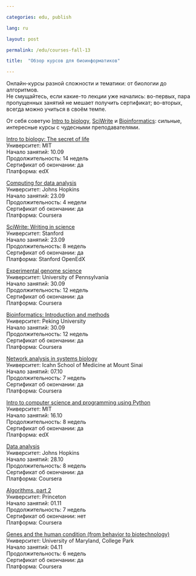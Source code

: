 ```yaml
---

categories: edu, publish

lang: ru

layout: post

permalink: /edu/courses-fall-13

title:  "Обзор курсов для биоинформатиков"

---
```


Онлайн-курсы разной сложности и тематики: от биологии до алгоритмов.  
Не смущайтесь, если какие-то лекции уже начались: во-первых, пара пропущенных
занятий не мешает получить сертификат; во-вторых, всегда можно учиться в
своём темпе.

От себя советую [Intro to
biology](https://www.edx.org/course/mit/7-00x/introduction-biology-secret-life/1014),
[SciWrite](https://class.stanford.edu/courses/Medicine/SciWrite/Fall2013/about)
и [Bioinformatics](https://www.coursera.org/course/pkubioinfo): сильные,
интересные курсы с чудесными преподавателями.

[Intro to biology: The secret of
life](https://www.edx.org/course/mit/7-00x/introduction-biology-secret-life/1014)  
Университет: MIT  
Начало занятий: 10.09  
Продолжительность: 14 недель  
Сертификат об окончании: да  
Платформа: edX

[Computing for data analysis](https://www.coursera.org/course/compdata)  
Университет: Johns Hopkins  
Начало занятий: 23.09  
Продолжительность: 4 недели  
Сертификат об окончании: да  
Платформа: Coursera

[SciWrite: Writing in
science](https://class.stanford.edu/courses/Medicine/SciWrite/Fall2013/about)  
Университет: Stanford  
Начало занятий: 23.09  
Продолжительность: 8 недель  
Сертификат об окончании: да  
Платформа: Stanford OpenEdX

[Experimental genome science](https://www.coursera.org/course/genomescience)  
Университет: University of Pennsylvania  
Начало занятий: 30.09  
Продолжительность: 12 недель  
Сертификат об окончании: да  
Платформа: Coursera

[Bioinformatics: Introduction and
methods](https://www.coursera.org/course/pkubioinfo)  
Университет: Peking University  
Начало занятий: 30.09  
Продолжительность: 12 недель  
Сертификат об окончании: да  
Платформа: Coursera

[Network analysis in systems biology](https://www.coursera.org/course/netsysbio)  
Университет: Icahn School of Medicine at Mount Sinai  
Начало занятий: 07.10  
Продолжительность: 7 недель  
Сертификат об окончании: да  
Платформа: Coursera

[Intro to computer science and programming using
Python](https://www.edx.org/course/mit/6-00-1x/introduction-computer-science/1122)  
Университет: MIT  
Начало занятий: 16.10  
Продолжительность: 8 недель  
Сертификат об окончании: да  
Платформа: edX

[Data analysis](https://www.coursera.org/course/dataanalysis)  
Университет: Johns Hopkins  
Начало занятий: 28.10  
Продолжительность: 8 недель  
Сертификат об окончании: да  
Платформа: Coursera

[Algorithms, part 2](https://www.coursera.org/course/algs4partII)  
Университет: Princeton  
Начало занятий: 01.11  
Продолжительность: 7 недель  
Сертификат об окончании: нет  
Платформа: Coursera

[Genes and the human condition (from behavior to
biotechnology)](https://www.coursera.org/course/genes)  
Университет: University of Maryland, College Park  
Начало занятий: 04.11  
Продолжительность: 6 недель  
Сертификат об окончании: да  
Платформа: Coursera

